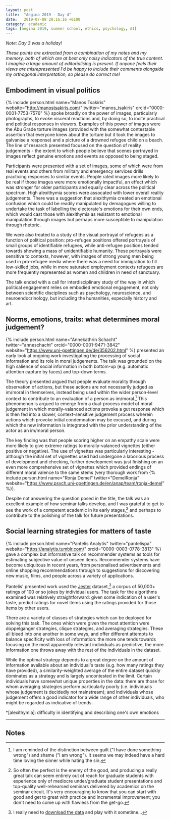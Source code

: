 ```yaml
---
layout: post
title:  "Aegina 2019 - Day 4"
date:   2019-07-08 20:16:16 +0100
category: academic
tags: [aegina 2019, summer school, ethics, psychology, AI]
---
```


*Note: Day 3 was a holiday!*

*These points are extracted from a combination of my notes and my memory, both of which are at best only noisy indicators of the true content. I imagine a large amount of editorialising is present. If anyone feels their views are misrepresented I'd be happy to include their comments alongside my orthogonal interpretation, so please do correct me!*

## Embodiment in visual politics

{% include person.html name="Manos Tsakiris" website="http://manostsakiris.com/" twitter="manos_tsakiris" orcid="0000-0001-7753-7576" %} spoke broadly on the power of images, particularly photographs, to evoke visceral reactions and, by doing so, to incite practical and political responses in viewers. Examples of this power of images were the Abu Grade torture images (provided with the somewhat contestable assertion that everyone knew about the torture but it took the images to galvanise a response) and a picture of a drowned refugee child on a beach. The line of research presented focused on the question of reality judgements - the extent to which people believe that scenes portrayed in images reflect genuine emotions and events as opposed to being staged.

Participants were presented with a set of images, some of which were from real events and others from military and emergency services drills practicing responses to similar events. People rated images more likely to be real if those images were more emotionally impactful, an effect which was stronger for older participants and equally clear across the political spectrum. High alexithymia scores were assocated with lower overall reality judgements. There was a suggestion that alexithymia created an emotional confusion which could be readily manipulated by demagogues willing to undertake the task of labelling the electorate's emotions for their own ends, which would cast those with alexithymia as resistant to emotional manipulation through images but perhaps more susceptible to manipulation through rhetoric. 

We were also treated to a study of the visual portrayal of refugees as a function of political position: pro-refugee positions offered portrayals of small groups of identifiable refugees, while anti-refugee positions tended towards showing a mass of unidentifiable humanity. These portrayals were sensitive to contexts, however, with images of strong young men being used in pro-refugee media where there was a need for immigration to fill low-skilled jobs, while in more saturated employment contexts refugees are more frequently represented as women and children in need of sanctuary.

The talk ended with a call for interdisciplinary study of the way in which political engagement relies on embodied emotional engagement, not only between scientific disciplines such as psychology, neuroscience, and neuroendocrinology, but including the humanities, especially history and art.  

## Norms, emotions, traits: what determines moral judgement?

{% include person.html name="Annekathrin Schacht" twitter="anneschacht" orcid="0000-0001-9471-3842" website="https://www.uni-goettingen.de/de/356202.html" %} presented an early look at ongoing work investigating the processing of social information and its role in moral judgements. The talk was grounded on the high salience of social information in both bottom-up (e.g. automatic attention capture by faces) and top-down terms. 

The theory presented argued that people evaluate morality through observation of actions, but these actions are not necessarily judged as im/moral in themselves, instead being used within the wider person-level context to contribute to an evaluation of a person as im/moral.[^1] This phenomenon is argued to emerge from a dual-process model of moral judgement in which morally-valanced actions provoke a gut response which is then fed into a slower, context-sensitive judgement process wherein actions which provoke initial condemnation may be excused, and during which the new information is integrated with the prior understanding of the actor as an im/moral person.

The key finding was that people scoring higher on an empathy scale were more likely to give extreme ratings to morally-valanced vignettes (either positive or negative). The use of vignettes was particularly interesting - although the initial set of vignettes used had undergone a laborious process of development and checking, further development was just finishing on an even more comprehensive set of vignettes which provided endings of different moral valence to the same stems (very thorough work from {% include person.html name="Ronja Demel" twitter="DemelRonja" website="https://www.psych.uni-goettingen.de/en/anap/team/ronja-demel" %}).

Despite not answering the question posed in the title, the talk was an excellent example of how seminar talks develop, and I was grateful to get to see the work of a competent academic in its early stages,[^2] and perhaps to contribute to the polishing of the talk for future presentations.

## Social learning strategies for matters of taste

{% include person.html name="Pantelis Analytis" twitter="pantelispa" website="https://analytis.tumblr.com/" orcid="0000-0003-0778-3813" %} gave a complex but informative talk on recommender systems as tools for estimating subjective value of unseen items. Recommender systems have become ubiquitous in recent years, from personalised advertisements and online shopping recommendations through to suggestions for discovering new music, films, and people across a variety of applications. 

Pantelis' presented work used the [Jester](http://eigentaste.berkeley.edu/) dataset,[^3] a corpus of 50,000+ ratings of 100 or so jokes by individual users. The task for the algorithms examined was relatively straightforward: given some indication of a user's taste, predict ratings for novel items using the ratings provided for those items by other users.

There are a variety of classes of strategies which can be deployed for solving this task. The ones which were given the most attention were doppelganger strategies, clique strategies, and averaging strategies. These all bleed into one another in some ways, and offer different attempts to balance specificity with loss of information: the more one tends towards focusing on the most apparently relevant individuals as predictive, the more information one throws away with the rest of the individuals in the dataset. 

While the optimal strategy depends to a great degree on the amount of information available about an individual's taste (e.g. how many ratings they have provided), a similarity-weighted average of the entire dataset quickly dominates as a strategy and is largely uncontested in the limit. Certain individuals have somewhat unique properties in the data: there are those for whom averaging strategies perform particularly poorly (i.e. individuals whose judgement is decidedly not mainstream); and individuals whose judgement offers a good indicator for a wide range of other individuals, who might be regarded as indicative of trends. 

*[alexithymia]: difficulty in identifying and describing one's own emotions

---
## Notes

[^1]: I am reminded of the distinction between guilt ("I have done something wrong") and shame ("I am wrong"). It seems we may indeed have a hard time loving the sinner while hating the sin. 

[^2]: So often the perfect is the enemy of the good, and producing a really great talk can seem entirely out of reach for graduate students with experience only of mediocre under/graduate student presentations and top-quality well-rehearsed seminars delivered by academics on the seminar circuit. It's very encouraging to know that you can start with good and get to great with practice and incremental improvement; you don't need to come up with flawless from the get-go.

[^3]: I really need to [download the data](http://eigentaste.berkeley.edu/dataset/) and play with it sometime...